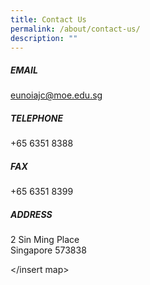 ```yaml
---
title: Contact Us
permalink: /about/contact-us/
description: ""
---
```

##### EMAIL

eunoiajc@moe.edu.sg

##### TELEPHONE

+65 6351 8388

##### FAX

+65 6351 8399

##### ADDRESS  

2 Sin Ming Place <br>
Singapore 573838

</insert map>

